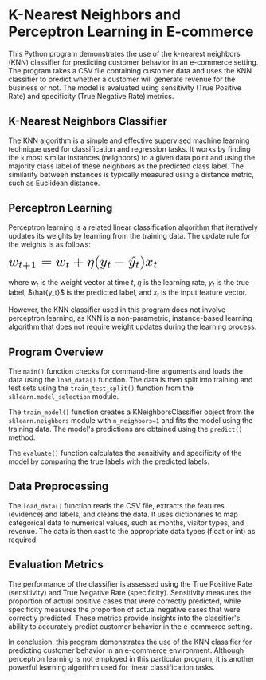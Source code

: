 # K-Nearest Neighbors and Perceptron Learning in E-commerce

This Python program demonstrates the use of the k-nearest neighbors (KNN) classifier for predicting customer behavior in an e-commerce setting. The program takes a CSV file containing customer data and uses the KNN classifier to predict whether a customer will generate revenue for the business or not. The model is evaluated using sensitivity (True Positive Rate) and specificity (True Negative Rate) metrics.

## K-Nearest Neighbors Classifier

The KNN algorithm is a simple and effective supervised machine learning technique used for classification and regression tasks. It works by finding the `k` most similar instances (neighbors) to a given data point and using the majority class label of these neighbors as the predicted class label. The similarity between instances is typically measured using a distance metric, such as Euclidean distance.

## Perceptron Learning

Perceptron learning is a related linear classification algorithm that iteratively updates its weights by learning from the training data. The update rule for the weights is as follows:

![Image not loaded properly](../equations/perceptronlearning.png)

where $w_t$ is the weight vector at time $t$, $\eta$ is the learning rate, $y_t$ is the true label, $\hat{y_t}$ is the predicted label, and $x_t$ is the input feature vector.

However, the KNN classifier used in this program does not involve perceptron learning, as KNN is a non-parametric, instance-based learning algorithm that does not require weight updates during the learning process.

## Program Overview

The `main()` function checks for command-line arguments and loads the data using the `load_data()` function. The data is then split into training and test sets using the `train_test_split()` function from the `sklearn.model_selection` module.

The `train_model()` function creates a KNeighborsClassifier object from the `sklearn.neighbors` module with `n_neighbors=1` and fits the model using the training data. The model's predictions are obtained using the `predict()` method.

The `evaluate()` function calculates the sensitivity and specificity of the model by comparing the true labels with the predicted labels.

## Data Preprocessing

The `load_data()` function reads the CSV file, extracts the features (evidence) and labels, and cleans the data. It uses dictionaries to map categorical data to numerical values, such as months, visitor types, and revenue. The data is then cast to the appropriate data types (float or int) as required.

## Evaluation Metrics

The performance of the classifier is assessed using the True Positive Rate (sensitivity) and True Negative Rate (specificity). Sensitivity measures the proportion of actual positive cases that were correctly predicted, while specificity measures the proportion of actual negative cases that were correctly predicted. These metrics provide insights into the classifier's ability to accurately predict customer behavior in the e-commerce setting.

In conclusion, this program demonstrates the use of the KNN classifier for predicting customer behavior in an e-commerce environment. Although perceptron learning is not employed in this particular program, it is another powerful learning algorithm used for linear classification tasks.
